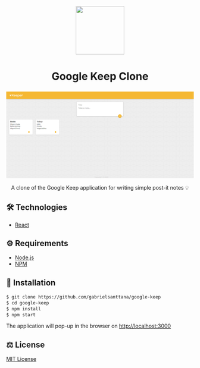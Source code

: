 <div align="center">
  <img src="https://i.pinimg.com/originals/09/96/92/099692d1d651d51b7caf3040fce0f748.png" width="130" height="130"/>  
</div>

# <div align="center">Google Keep Clone</div>

#####

<img src="./assets/web_homepage.png" />

<p align="center">A clone of the Google Keep application for writing simple post-it notes 💡</p> 

## 🛠️ Technologies

<ul>
  <li><a href="https://reactjs.org/">React</a></li>
</ul>

## ⚙️ Requirements

<ul>
 <li><a href="https://nodejs.org/en">Node.js</a></li>
  <li><a href="https://www.npmjs.com/">NPM</a></li>
</ul>

## 🚀 Installation

```
$ git clone https://github.com/gabrielsanttana/google-keep
$ cd google-keep
$ npm install
$ npm start
```

The application will pop-up in the browser on [http://localhost:3000](http://localhost:3000)

## ⚖️ License

[MIT License](https://github.com/gabrielsanttana/google-keep/blob/master/LICENSE)
